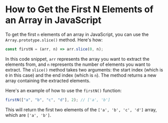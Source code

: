 # How to Get the First N Elements of an Array in JavaScript

To get the first `n` elements of an array in JavaScript, you can use the `Array.prototype.slice()` method. Here's how:

```js
const firstN = (arr, n) => arr.slice(0, n);
```

In this code snippet, `arr` represents the array you want to extract the elements from, and `n` represents the number of elements you want to extract. The `slice()` method takes two arguments: the start index (which is `0` in this case) and the end index (which is `n`). The method returns a new array containing the extracted elements.

Here's an example of how to use the `firstN()` function:

```js
firstN(["a", "b", "c", "d"], 2); // ['a', 'b']
```

This will return the first two elements of the `['a', 'b', 'c', 'd']` array, which are `['a', 'b']`.
